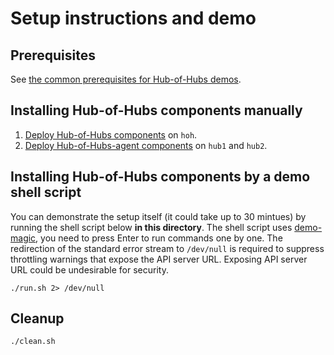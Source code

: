 # Setup instructions and demo

## Prerequisites

See [the common prerequisites for Hub-of-Hubs demos](../README.md#prerequisites).

## Installing Hub-of-Hubs components manually

1.  [Deploy Hub-of-Hubs components](https://github.com/stolostron/hub-of-hubs/blob/main/deploy/README.md) on `hoh`.
1.  [Deploy Hub-of-Hubs-agent components](https://github.com/stolostron/hub-of-hubs/tree/main/deploy#deploying-a-hub-of-hubs-agent) on `hub1` and `hub2`.

## Installing Hub-of-Hubs components by a demo shell script

You can demonstrate the setup itself (it could take up to 30 mintues) by running the shell script below **in this directory**. 
The shell script uses [demo-magic](https://github.com/paxtonhare/demo-magic), you need to press Enter to run commands one by one. 
The redirection of the standard error stream to `/dev/null` is required to suppress throttling warnings that expose the API server URL. Exposing API server URL could be undesirable for security.

```
./run.sh 2> /dev/null
```

## Cleanup

```
./clean.sh
```
